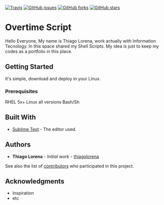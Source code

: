 [![Travis](https://img.shields.io/travis/USER/REPO.svg?style=flat-square)](https://github.com/thiagolorena/Overtime-Script)
[![GitHub issues](https://img.shields.io/github/issues/thiagolorena/Overtime-Script.svg?style=flat-square)](https://github.com/thiagolorena/Overtime-Script/issues)
[![GitHub forks](https://img.shields.io/github/forks/thiagolorena/Overtime-Script.svg?style=flat-square)](https://github.com/thiagolorena/Overtime-Script/network)
[![GitHub stars](https://img.shields.io/github/stars/thiagolorena/Overtime-Script.svg?style=flat-square)](https://github.com/thiagolorena/Overtime-Script/stargazers)

# Overtime Script

Hello Everyone,
My name is Thiago Lorena, work actually with Information Tecnology.
In this space shared my Shell Scripts.
My idea is just to keep my codes as a portfolio in this place.

## Getting Started

It's simple, download and deploy in your Linux.

### Prerequisites

RHEL 5x+
Linux all versions
Bash/Sh

## Built With

* [Sublime Text](http://https://www.sublimetext.com/) - The editor used.

## Authors

* **Thiago Lorena** - *Initial work* - [thiagolorena](https://github.com/thiagolorena)

See also the list of [contributors](https://github.com/your/project/contributors) who participated in this project.

## Acknowledgments

* Inspiration
* etc
